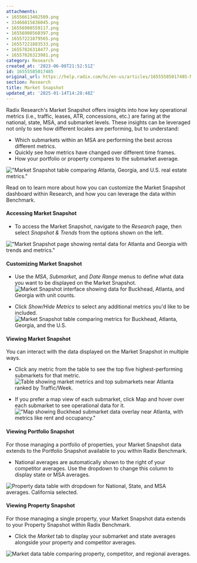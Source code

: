 ```yaml
---
attachments:
- 16556613402509.png
- 33466815836045.png
- 16556908559117.png
- 16556908560397.png
- 16557221879565.png
- 16557221883533.png
- 16557826318477.png
- 16557826323981.png
category: Research
created_at: '2023-06-08T21:52:51Z'
id: 16555585017485
original_url: https://help.radix.com/hc/en-us/articles/16555585017485-Market-Snapshot
section: Research
title: Market Snapshot
updated_at: '2025-01-14T14:28:48Z'
---
```


Radix Research's Market Snapshot offers insights into how key operational metrics (i.e., traffic, leases, ATR, concessions, etc.) are faring at the national, state, MSA, and submarket levels. These insights can be leveraged not only to see how different locales are performing, but to understand:

* Which submarkets within an MSA are performing the best across different metrics.
* Quickly see how metrics have changed over different time frames.
* How your portfolio or property compares to the submarket average.

!["Market Snapshot table comparing Atlanta, Georgia, and U.S. real estate metrics."](attachments/16556613402509.png)

Read on to learn more about how you can customize the Market Snapshot dashboard within Research, and how you can leverage the data within Benchmark.

#### Accessing Market Snapshot

* To access the Market Snapshot, navigate to the *Research* page, then select *Snapshot & Trends* from the options shown on the left.

!["Market Snapshot page showing rental data for Atlanta and Georgia with trends and metrics."](attachments/33466815836045.png)

#### Customizing Market Snapshot

* Use the *MSA*, *Submarket,* and *Date Range* menus to define what data you want to be displayed on the Market Snapshot. ![Market Snapshot interface showing data for Buckhead, Atlanta, and Georgia with unit counts.](attachments/16556908559117.png)

* Click *Show/Hide Metrics* to select any additional metrics you'd like to be included. ![Market Snapshot table comparing metrics for Buckhead, Atlanta, Georgia, and the U.S.](attachments/16556908560397.png)

#### Viewing Market Snapshot

You can interact with the data displayed on the Market Snapshot in multiple ways.

* Click any metric from the table to see the top five highest-performing submarkets for that metric. ![Table showing market metrics and top submarkets near Atlanta ranked by Traffic/Week.](attachments/16557221879565.png)

* If you prefer a map view of each submarket, click Map and hover over each submarket to see operational data for it. !["Map showing Buckhead submarket data overlay near Atlanta, with metrics like rent and occupancy."](attachments/16557221883533.png)

#### Viewing Portfolio Snapshot

For those managing a portfolio of properties, your Market Snapshot data extends to the Portfolio Snapshot available to you within Radix Benchmark.

* National averages are automatically shown to the right of your competitor averages. Use the dropdown to change this column to display state or MSA averages.

![Property data table with dropdown for National, State, and MSA averages. California selected.](attachments/16557826318477.png)

#### Viewing Property Snapshot

For those managing a single property, your Market Snapshot data extends to your Property Snapshot within Radix Benchmark.

* Click the *Market* tab to display your submarket and state averages alongside your property and competitor averages.

![Market data table comparing property, competitor, and regional averages.](attachments/16557826323981.png)